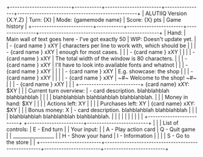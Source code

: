 +-------------------------+-----------+-----------------------+----------------+-------------------------------------------------+
| ALUTIIQ Version {X.Y.Z} | Turn: {X} | Mode: {gamemode name} | Score: {X} pts |                  Game history                   |
+-------------------------+-----------+-----------------------+----------------+-------------------------------------------------+
|  Hand:                  | Main wall of text goes here - I've got exactly 50  |     WIP: Doesn't update yet.                    |
|  - {card name    } xXY  | characters per line to work with, which should be  |                                                 |
|  - {card name    } xXY  | enough for most cases.                             |                                                 |
|  - {card name    } xXY  |                                                    |                                                 |
|  - {card name    } xXY  | The total width of the window is 80 characters.    |                                                 |
|  - {card name    } xXY  | I'll have to look into available fonts and whatnot |                                                 |
|  - {card name    } xXY  |                                                    |                                                 |
|  - {card name    } xXY  | E.g. showcase: the shop                            |                                                 |
|  - {card name    } xXY  |                                                    |                                                 |
|  - {card name    } xXY  |            ~#~ Welcome to the shop! ~#~            |                                                 |
|  - {card name    } xXY  |                                                    |                                                 |
+-------------------------+ {card name} xXY: $XY                               |                                                 |
| Current turn overview:  | - card description. blahblahblah blahblahblah      |                                                 |
|                         |   blahblahblah blahblahblah blahblahblah.          |                                                 |
| Money in hand: $XY      |                                                    |                                                 |
| Actions left: XY        |                                                    |                                                 |
| Purchases left: XY      | {card name} xXY: $XY                               |                                                 |
| Bonus money: X          | - card description. blahblahblah blahblahblah      |                                                 |
|                         |   blahblahblah blahblahblah blahblahblah.          |                                                 |
|                         |                                                    |                                                 |
|                         |                                                    |                                                 |
+-------------------------+                                                    +-----------------------+-------------------------+
|                         |                                                    |  List of controls:    |  E - End turn           |
|    Your input:          |                                                    |  A - Play action card |  Q - Quit game          |
|    _________________    |                                                    |  H - Show your hand   |  I - Information        |
|                         |                                                    |  S - Go to the store  |                         |
+-------------------------+----------------------------------------------------+-----------------------+-------------------------+